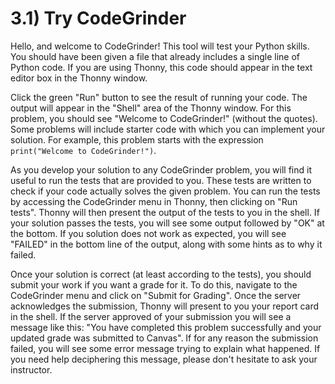 # 3.1) Try CodeGrinder

Hello, and welcome to CodeGrinder! This tool will test your Python skills. You
should have been given a file that already includes a single line of Python
code. If you are using Thonny, this code should appear in the text editor box in
the Thonny window.

Click the green "Run" button to see the result of running your code. The output
will appear in the "Shell" area of the Thonny window. For this problem, you
should see "Welcome to CodeGrinder!" (without the quotes). Some problems will
include starter code with which you can implement your solution. For example,
this problem starts with the expression `print("Welcome to CodeGrinder!")`.

As you develop your solution to any CodeGrinder problem, you will find it useful
to run the tests that are provided to you. These tests are written to check if
your code actually solves the given problem. You can run the tests by accessing
the CodeGrinder menu in Thonny, then clicking on "Run tests". Thonny will then
present the output of the tests to you in the shell. If your solution passes the
tests, you will see some output followed by "OK" at the bottom. If you solution
does not work as expected, you will see "FAILED" in the bottom line of the
output, along with some hints as to why it failed.

Once your solution is correct (at least according to the tests), you should
submit your work if you want a grade for it. To do this, navigate to the
CodeGrinder menu and click on "Submit for Grading". Once the server acknowledges
the submission, Thonny will present to you your report card in the shell. If the
server approved of your submission you will see a message like this: "You have
completed this problem successfully and your updated grade was submitted to
Canvas". If for any reason the submission failed, you will see some error
message trying to explain what happened. If you need help deciphering this
message, please don't hesitate to ask your instructor.
